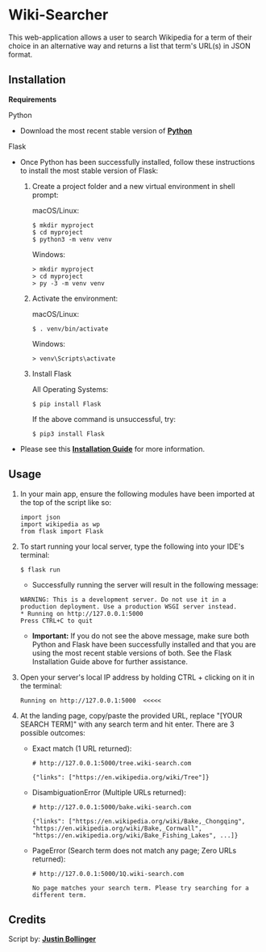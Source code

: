 # **Wiki-Searcher**

This web-application allows a user to search Wikipedia for a term of their choice in an alternative way and returns a list that term's URL(s) in JSON format.

## **Installation**

**Requirements**

Python
* Download the most recent stable version of **[Python](https://www.python.org/downloads/)**

Flask
* Once Python has been successfully installed, follow these instructions to install the most stable version of Flask:
    1. Create a project folder and a new virtual environment in shell prompt:

        macOS/Linux:
        ```
        $ mkdir myproject
        $ cd myproject
        $ python3 -m venv venv
        ```
        Windows:
        ```
        > mkdir myproject
        > cd myproject
        > py -3 -m venv venv
        ```

    2. Activate the environment:

        macOS/Linux:
        ```
        $ . venv/bin/activate
        ```
        Windows:
        ```
        > venv\Scripts\activate
        ```
        
    3. Install Flask

        All Operating Systems:
        ```
        $ pip install Flask
        ```
        If the above command is unsuccessful, try:
        ```
        $ pip3 install Flask
        ```

* Please see this **[Installation Guide](https://flask.palletsprojects.com/en/2.2.x/installation/)** for more information.

## **Usage**

1. In your main app, ensure the following modules have been imported at the top of the script like so:
    ```
    import json
    import wikipedia as wp
    from flask import Flask
    ```

2. To start running your local server, type the following into your IDE's terminal:
    ```
    $ flask run
    ```
    - Successfully running the server will result in the following message:
    ```
    WARNING: This is a development server. Do not use it in a production deployment. Use a production WSGI server instead.
    * Running on http://127.0.0.1:5000
    Press CTRL+C to quit
    ```
    - **Important:** If you do not see the above message, make sure both Python and Flask have been successfully installed and that you are using the most recent stable versions of both. See the Flask Installation Guide above for further assistance.

3. Open your server's local IP address by holding CTRL + clicking on it in the terminal:
    ```
    Running on http://127.0.0.1:5000  <<<<<
    ```

4. At the landing page, copy/paste the provided URL, replace "[YOUR SEARCH TERM]" with any search term and hit enter. There are 3 possible outcomes:
    * Exact match (1 URL returned):
        ```
        # http://127.0.0.1:5000/tree.wiki-search.com
        
        {"links": ["https://en.wikipedia.org/wiki/Tree"]}
        ```
    
    * DisambiguationError (Multiple URLs returned):
        ```
        # http://127.0.0.1:5000/bake.wiki-search.com

        {"links": ["https://en.wikipedia.org/wiki/Bake,_Chongqing", "https://en.wikipedia.org/wiki/Bake,_Cornwall", "https://en.wikipedia.org/wiki/Bake_Fishing_Lakes", ...]}
        ```

    * PageError (Search term does not match any page; Zero URLs returned):
        ```
        # http://127.0.0.1:5000/1Q.wiki-search.com

        No page matches your search term. Please try searching for a different term.
        ```

## **Credits**
Script by: **[Justin Bollinger](https://github.com/JustinBollinger)**


